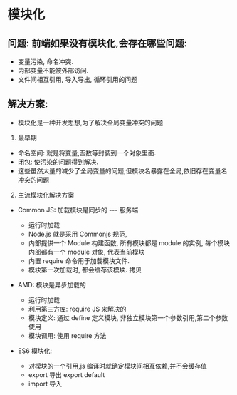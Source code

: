 # 模块化

## 问题: 前端如果没有模块化,会存在哪些问题:

-   变量污染, 命名冲突.
-   内部变量不能被外部访问.
-   文件间相互引用, 导入导出, 循环引用的问题

## 解决方案:

- 模块化是一种开发思想,为了解决全局变量冲突的问题
1. 最早期
   
-   命名空间: 就是将变量,函数等封装到一个对象里面.
-   闭包: 使污染的问题得到解决.
-   这些虽然大量的减少了全局变量的问题,但模块名暴露在全局,依旧存在变量名冲突的问题

2. 主流模块化解决方案

-   Common JS: 加载模块是同步的 --- 服务端

    -   运行时加载
    -   Node.js 就是采用 Commonjs 规范,
    -   内部提供一个 Module 构建函数, 所有模块都是 module 的实例, 每个模块内部都有一个 module 对象, 代表当前模块
    -   内置 require 命令用于加载模块文件.
    -   模块第一次加载时, 都会缓存该模块. 拷贝

-   AMD: 模块是异步加载的

    -   运行时加载
    -   利用第三方库: require JS 来解决的
    -   模块定义: 通过 define 定义模块, 非独立模块第一个参数引用,第二个参数使用
    -   模块调用: 使用 require 方法

-   ES6 模块化:
    -   对模块的一个引用,js 编译时就确定模块间相互依赖,并不会缓存值
    -   export 导出 export default
    -   import 导入
